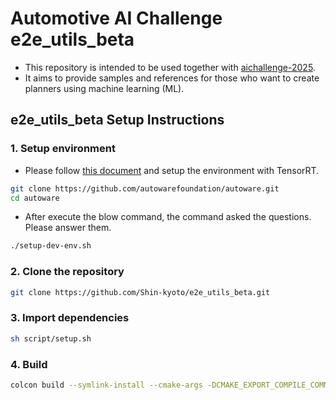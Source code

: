 # Automotive AI Challenge e2e_utils_beta

- This repository is intended to be used together with [aichallenge-2025](https://github.com/AutomotiveAIChallenge/aichallenge-2025/tree/main).
- It aims to provide samples and references for those who want to create planners using machine learning (ML).

## e2e_utils_beta Setup Instructions

### 1. Setup environment

- Please follow [this document](https://autowarefoundation.github.io/autoware-documentation/main/installation/autoware/source-installation/#how-to-set-up-a-development-environment) and setup the environment with TensorRT.

```bash
git clone https://github.com/autowarefoundation/autoware.git
cd autoware
```

- After execute the blow command, the command asked the questions. Please answer them.

```bash
./setup-dev-env.sh
```

### 2. Clone the repository

```bash
git clone https://github.com/Shin-kyoto/e2e_utils_beta.git
```

### 3. Import dependencies
```bash
sh script/setup.sh
```

### 4. Build
```bash
colcon build --symlink-install --cmake-args -DCMAKE_EXPORT_COMPILE_COMMANDS=ON -DCMAKE_BUILD_TYPE=Release --packages-up-to autoware_tensorrt_vad
```
